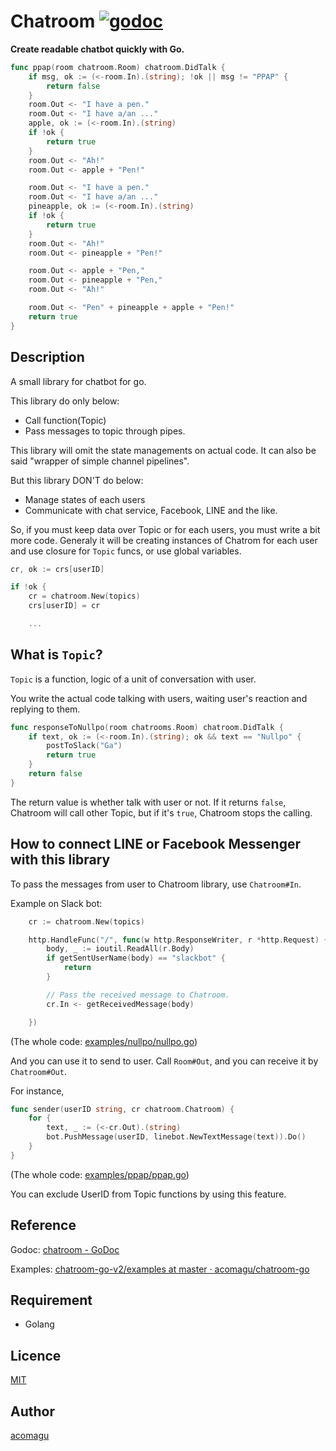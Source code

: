 Chatroom [![godoc](https://img.shields.io/badge/reference-godoc-blue.svg)](https://godoc.org/github.com/acomagu/chatroom-go-v2/chatroom)
========

__Create readable chatbot quickly with Go.__

```Go
func ppap(room chatroom.Room) chatroom.DidTalk {
	if msg, ok := (<-room.In).(string); !ok || msg != "PPAP" {
		return false
	}
	room.Out <- "I have a pen."
	room.Out <- "I have a/an ..."
	apple, ok := (<-room.In).(string)
	if !ok {
		return true
	}
	room.Out <- "Ah!"
	room.Out <- apple + "Pen!"

	room.Out <- "I have a pen."
	room.Out <- "I have a/an ..."
	pineapple, ok := (<-room.In).(string)
	if !ok {
		return true
	}
	room.Out <- "Ah!"
	room.Out <- pineapple + "Pen!"

	room.Out <- apple + "Pen,"
	room.Out <- pineapple + "Pen,"
	room.Out <- "Ah!"

	room.Out <- "Pen" + pineapple + apple + "Pen!"
	return true
}
```

## Description
A small library for chatbot for go.

This library do only below:
- Call function(Topic)
- Pass messages to topic through pipes.

This library will omit the state managements on actual code. It can also be said "wrapper of simple channel pipelines".

But this library DON'T do below:
- Manage states of each users
- Communicate with chat service, Facebook, LINE and the like.

So, if you must keep data over Topic or for each users, you must write a bit more code. Generaly it will be creating instances of Chatrom for each user and use closure for `Topic` funcs, or use global variables.

```Go
cr, ok := crs[userID]

if !ok {
	cr = chatroom.New(topics)
	crs[userID] = cr

	...

```

## What is `Topic`?

`Topic` is a function, logic of a unit of conversation with user.

You write the actual code talking with users, waiting user's reaction and replying to them.

```Go
func responseToNullpo(room chatrooms.Room) chatroom.DidTalk {
	if text, ok := (<-room.In).(string); ok && text == "Nullpo" {
		postToSlack("Ga")
		return true
	}
	return false
}
```

The return value is whether talk with user or not. If it returns `false`, Chatroom will call other Topic, but if it's `true`, Chatroom stops the calling.

## How to connect LINE or Facebook Messenger with this library

To pass the messages from user to Chatroom library, use `Chatroom#In`.

Example on Slack bot:

```Go
	cr := chatroom.New(topics)

	http.HandleFunc("/", func(w http.ResponseWriter, r *http.Request) {
		body, _ := ioutil.ReadAll(r.Body)
		if getSentUserName(body) == "slackbot" {
			return
		}

		// Pass the received message to Chatroom.
		cr.In <- getReceivedMessage(body)

	})
```

(The whole code: [examples/nullpo/nullpo.go](https://github.com/acomagu/chatroom-go-v2/blob/master/examples/nullpo/nullpo.go))


And you can use it to send to user. Call `Room#Out`, and you can receive it by `Chatroom#Out`.

For instance,

```Go
func sender(userID string, cr chatroom.Chatroom) {
	for {
		text, _ := (<-cr.Out).(string)
		bot.PushMessage(userID, linebot.NewTextMessage(text)).Do()
	}
}
```

(The whole code: [examples/ppap/ppap.go](https://github.com/acomagu/chatroom-go-v2/blob/master/examples/ppap/ppap.go))

You can exclude UserID from Topic functions by using this feature.

## Reference

Godoc: [chatroom - GoDoc](https://godoc.org/github.com/acomagu/chatroom-go-v2/chatroom)

Examples: [chatroom-go-v2/examples at master · acomagu/chatroom-go](https://github.com/acomagu/chatroom-go-v2/tree/master/examples)

## Requirement
- Golang

## Licence

[MIT](https://github.com/tcnksm/tool/blob/master/LICENCE)

## Author

[acomagu](https://github.com/acomagu)

